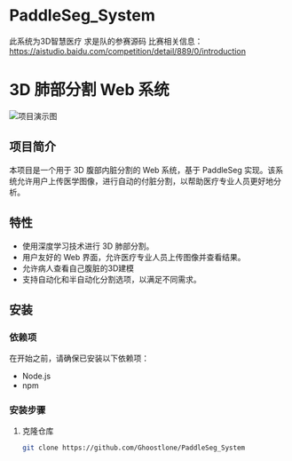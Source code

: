 # PaddleSeg_System
此系统为3D智慧医疗 求是队的参赛源码
比赛相关信息：https://aistudio.baidu.com/competition/detail/889/0/introduction
# 3D 肺部分割 Web 系统

![项目演示图](示例图片的链接)

## 项目简介

本项目是一个用于 3D 腹部内脏分割的 Web 系统，基于 PaddleSeg 实现。该系统允许用户上传医学图像，进行自动的付脏分割，以帮助医疗专业人员更好地分析。

## 特性

- 使用深度学习技术进行 3D 肺部分割。
- 用户友好的 Web 界面，允许医疗专业人员上传图像并查看结果。
- 允许病人查看自己腹脏的3D建模
- 支持自动化和半自动化分割选项，以满足不同需求。

## 安装

### 依赖项

在开始之前，请确保已安装以下依赖项：

- Node.js
- npm

### 安装步骤

1. 克隆仓库

   ```bash
   git clone https://github.com/Ghoostlone/PaddleSeg_System
